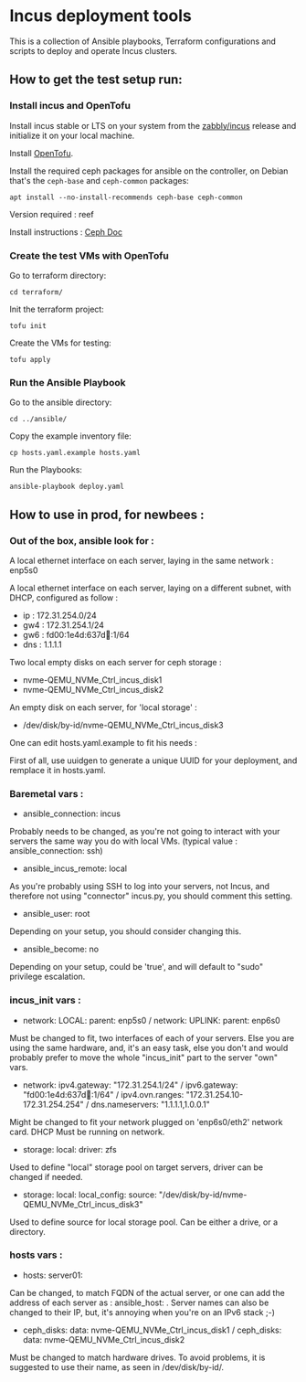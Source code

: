 # Incus deployment tools

This is a collection of Ansible playbooks, Terraform configurations and scripts to deploy and operate Incus clusters.

## How to get the test setup run:

### Install incus and OpenTofu
Install incus stable or LTS on your system from the [zabbly/incus](https://github.com/zabbly/incus) release and initialize it on your local machine.

Install [OpenTofu](https://opentofu.org/docs/intro/install/).

Install the required ceph packages for ansible on the controller, on Debian that's the `ceph-base` and `ceph-common` packages:
```
apt install --no-install-recommends ceph-base ceph-common
```
Version required : reef

Install instructions : [Ceph Doc](https://docs.ceph.com/en/latest/install/get-packages/)


### Create the test VMs with OpenTofu
Go to terraform directory:
```
cd terraform/
```

Init the terraform project:
```
tofu init
```

Create the VMs for testing:
```
tofu apply
```

### Run the Ansible Playbook
Go to the ansible directory:
```
cd ../ansible/
```

Copy the example inventory file:
```
cp hosts.yaml.example hosts.yaml
```

Run the Playbooks:
```
ansible-playbook deploy.yaml
```

## How to use in prod, for newbees : 

### Out of the box, ansible look for : 

A local ethernet interface on each server, laying in the same network : enp5s0

A local ethernet interface on each server, laying on a different subnet, with DHCP, configured as follow : 


  - ip : 172.31.254.0/24
  - gw4 : 172.31.254.1/24
  - gw6 : fd00:1e4d:637d:1234::1/64
  - dns : 1.1.1.1

Two local empty disks on each server for ceph storage : 

  - nvme-QEMU_NVMe_Ctrl_incus_disk1
  - nvme-QEMU_NVMe_Ctrl_incus_disk2

An empty disk on each server, for 'local storage' : 

  - /dev/disk/by-id/nvme-QEMU_NVMe_Ctrl_incus_disk3

One can edit hosts.yaml.example to fit his needs : 

First of all, use uuidgen to generate a unique UUID for your deployment, and remplace it in hosts.yaml.

  ### Baremetal vars : 

  - ansible_connection: incus


Probably needs to be changed, as you're not going to interact with your servers the same way you do with local VMs.
(typical value : ansible_connection: ssh)

  - ansible_incus_remote: local


As you're probably using SSH to log into your servers, not Incus, and therefore not using "connector" incus.py, you should comment this setting.

  - ansible_user: root


Depending on your setup, you should consider changing this.

  - ansible_become: no


Depending on your setup, could be 'true', and will default to "sudo" privilege escalation.

  ### incus_init vars :

  -  network: LOCAL: parent: enp5s0 / network: UPLINK: parent: enp6s0


Must be changed to fit, two interfaces of each of your servers. Else you are using the same hardware, and, it's an easy task, else you don't and would probably prefer to move the whole "incus_init" part to the server "own" vars.


  - network: ipv4.gateway: "172.31.254.1/24" / ipv6.gateway: "fd00:1e4d:637d:1234::1/64" / ipv4.ovn.ranges: "172.31.254.10-172.31.254.254" / dns.nameservers: "1.1.1.1,1.0.0.1"


Might be changed to fit your network plugged on 'enp6s0/eth2' network card. DHCP Must be running on network.

  - storage: local: driver: zfs


Used to define "local" storage pool on target servers, driver can be changed if needed.


  - storage: local: local_config: source: "/dev/disk/by-id/nvme-QEMU_NVMe_Ctrl_incus_disk3"


Used to define source for local storage pool. Can be either a drive, or a directory.


  ### hosts vars : 

  - hosts: server01:


Can be changed, to match FQDN of the actual server, or one can add the address of each server as : ansible_host: <ip address>.
Server names can also be changed to their IP, but, it's annoying when you're on an IPv6 stack ;-)


  -  ceph_disks: data: nvme-QEMU_NVMe_Ctrl_incus_disk1 / ceph_disks: data: nvme-QEMU_NVMe_Ctrl_incus_disk2


Must be changed to match hardware drives. To avoid problems, it is suggested to use their name, as seen in /dev/disk/by-id/.
